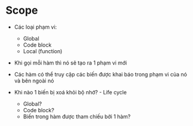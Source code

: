 # Scope

- Các loại phạm vi:
  - Global
  - Code block
  - Local (function)

- Khi gọi mỗi hàm thì nó sẽ tạo ra 1 phạm vi mới

- Các hàm có thể truy cập các biến được khai báo trong phạm vi của nó và bên ngoài nó

- Khi nào 1 biến bị xoá khỏi bộ nhớ? - Life cycle
  - Global?
  - Code block?
  - Biến trong hàm được tham chiếu bởi 1 hàm?
